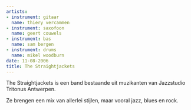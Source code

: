 ```yaml
---
artists:
- instrument: gitaar
  name: thiery vercammen
- instrument: saxofoon
  name: geert couwels
- instrument: bas
  name: sam bergen
- instrument: drums
  name: mikel woodburn
date: 11-08-2006
title: The Straightjackets
---
```

The Straightjackets is een band bestaande uit muzikanten van Jazzstudio Tritonus Antwerpen. 

Ze brengen een mix van allerlei stijlen, maar vooral jazz, blues en rock.